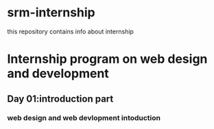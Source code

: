 # srm-internship
this repository contains info about internship
# Internship program on web design and development

## Day 01:introduction part

### web design and web devlopment intoduction
